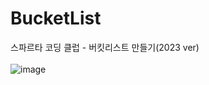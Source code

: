# BucketList

스파르타 코딩 클럽 - 버킷리스트 만들기(2023 ver) <br><br>
![image](https://user-images.githubusercontent.com/87841545/207582625-50dccfed-3665-45b5-a8f0-998a5655d00a.png)

